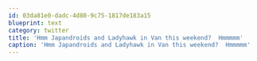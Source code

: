 ```yaml
---
id: 03da81e0-dadc-4d80-9c75-1817de183a15
blueprint: text
category: twitter
title: 'Hmm Japandroids and Ladyhawk in Van this weekend?  Hmmmmm'
caption: 'Hmm Japandroids and Ladyhawk in Van this weekend?  Hmmmmm'
---
```

